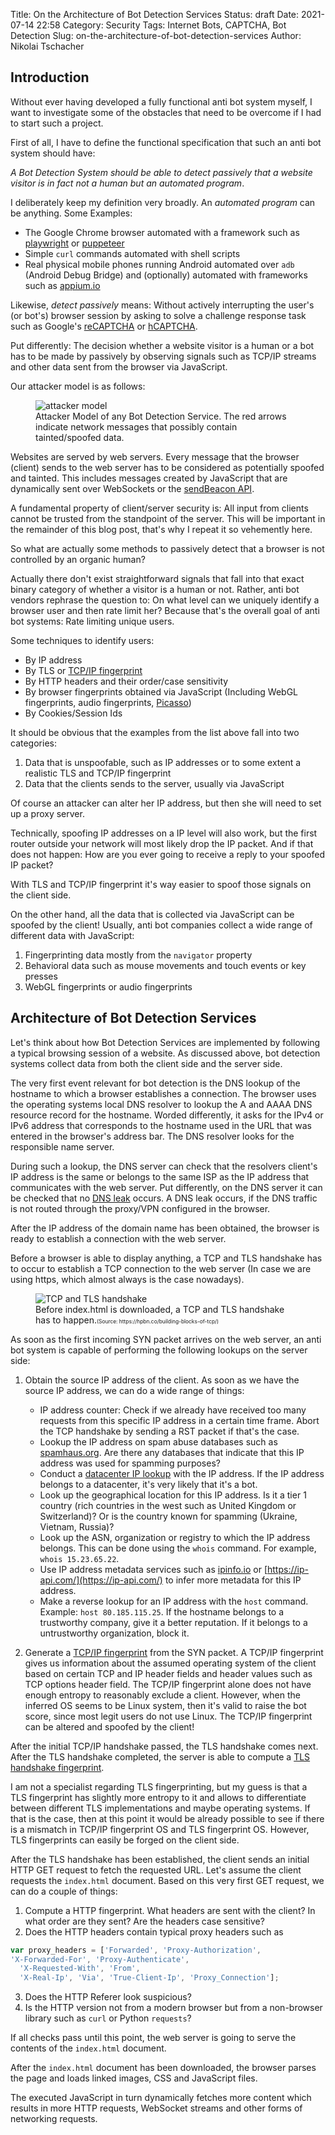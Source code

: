 Title: On the Architecture of Bot Detection Services
Status: draft
Date: 2021-07-14 22:58
Category: Security
Tags: Internet Bots, CAPTCHA, Bot Detection
Slug: on-the-architecture-of-bot-detection-services
Author: Nikolai Tschacher

## Introduction

Without ever having developed a fully functional anti bot system myself, I want to investigate some of the obstacles that need to be overcome if I had to start such a project.

First of all, I have to define the functional specification that such an anti bot system should have: 

*A Bot Detection System should be able to detect passively that a website visitor is in fact not a human but an automated program*.

I deliberately keep my definition very broadly. An *automated program* can be anything. Some Examples:

+ The Google Chrome browser automated with a framework such as [playwright](https://github.com/microsoft/playwright) or [puppeteer](https://github.com/puppeteer/puppeteer)
+ Simple `curl` commands automated with shell scripts
+ Real physical mobile phones running Android automated over `adb` (Android Debug Bridge) and (optionally) automated with frameworks such as [appium.io](https://appium.io/)

Likewise, *detect passively* means: Without actively interrupting the user's (or bot's) browser session by asking to solve a challenge response task such as Google's [reCAPTCHA](https://www.google.com/recaptcha/about/) or [hCAPTCHA](https://www.hcaptcha.com/).

Put differently: The decision whether a website visitor is a human or a bot has to be made by passively by observing signals such as TCP/IP streams and other data sent from the browser via JavaScript.

Our attacker model is as follows:

<figure>
  <img src="{static}/images/attackerModel.png" alt="attacker model" />
  <figcaption>Attacker Model of any Bot Detection Service. The red arrows indicate network messages that possibly contain tainted/spoofed data.</figcaption>
</figure>

Websites are served by web servers. Every message that the browser (client) sends to the web server has to be considered as potentially spoofed and tainted. This includes messages created by JavaScript that are dynamically sent over WebSockets or the [sendBeacon API](https://developer.mozilla.org/en-US/docs/Web/API/Navigator/sendBeacon).

A fundamental property of client/server security is: All input from clients cannot be trusted from the standpoint of the server. This will be important in the remainder of this blog post, that's why I repeat it so vehemently here.

So what are actually some methods to passively detect that a browser is not controlled by an organic human?

Actually there don't exist straightforward signals that fall into that exact binary category of whether a visitor is a human or not. Rather, anti bot vendors rephrase the question to: On what level can we uniquely identify a browser user and then rate limit her? Because that's the overall goal of anti bot systems: Rate limiting unique users.

Some techniques to identify users:

+ By IP address
+ By TLS or [TCP/IP fingerprint](https://github.com/NikolaiT/zardaxt)
+ By HTTP headers and their order/case sensitivity
+ By browser fingerprints obtained via JavaScript (Including WebGL fingerprints, audio fingerprints, [Picasso](https://static.googleusercontent.com/media/research.google.com/en//pubs/archive/45581.pdf))
+ By Cookies/Session Ids

It should be obvious that the examples from the list above fall into two categories:

1. Data that is unspoofable, such as IP addresses or to some extent a realistic TLS and TCP/IP fingerprint
2. Data that the clients sends to the server, usually via JavaScript

Of course an attacker can alter her IP address, but then she will need to set up a proxy server. 

Technically, spoofing IP addresses on a IP level will also work, but the first router outside your network will most likely drop the IP packet. And if that does not happen: How are you ever going to receive a reply to your spoofed IP packet? 

With TLS and TCP/IP fingerprint it's way easier to spoof those signals on the client side.

On the other hand, all the data that is collected via JavaScript can be spoofed by the client! Usually, anti bot companies collect a wide range of different data with JavaScript:

1. Fingerprinting data mostly from the `navigator` property
2. Behavioral data such as mouse movements and touch events or key presses
3. WebGL fingerprints or audio fingerprints


## Architecture of Bot Detection Services 

Let's think about how Bot Detection Services are implemented by following a typical browsing session of a website. As discussed above, bot detection systems collect data from both the client side and the server side.

The very first event relevant for bot detection is the DNS lookup of the hostname to which a browser establishes a connection. The browser uses the operating systems local DNS resolver to lookup the A and AAAA DNS resource record for the hostname. Worded differently, it asks for the IPv4 or IPv6 address that corresponds to the hostname used in the URL that was entered in the browser's address bar. The DNS resolver looks for the responsible name server.

During such a lookup, the DNS server can check that the resolvers client's IP address is the same or belongs to the same ISP as the IP address that communicates with the web server. Put differently, on the DNS server it can be checked that no [DNS leak](https://en.wikipedia.org/wiki/DNS_leak) occurs. A DNS leak occurs, if the DNS traffic is not routed through the proxy/VPN configured in the browser.

After the IP address of the domain name has been obtained, the browser is ready to establish a connection with the web server.

Before a browser is able to display anything, a TCP and TLS handshake has to occur to establish a TCP connection to the web server (In case we are using https, which almost always is the case nowadays).

<figure>
  <img src="{static}/images/tslHandshake.svg" alt="TCP and TLS handshake" />
  <figcaption>Before index.html is downloaded, a TCP and TLS handshake has to happen.<span style="font-size: 60%">(Source: https://hpbn.co/building-blocks-of-tcp/)</span></figcaption>
</figure>

As soon as the first incoming SYN packet arrives on the web server, an anti bot system is capable of performing the following lookups on the server side:

1. Obtain the source IP address of the client. As soon as we have the source IP address, we can do a wide range of things: 
    + IP address counter: Check if we already have received too many requests from this specific IP address in a certain time frame. Abort the TCP handshake by sending a RST packet if that's the case.
    + Lookup the IP address on spam abuse databases such as [spamhaus.org](https://www.spamhaus.org/). Are there any databases that indicate that this IP address was used for spamming purposes?
    + Conduct a [datacenter IP lookup](https://incolumitas.com/pages/Datacenter-IP-API/) with the IP address. If the IP address belongs to a datacenter, it's very likely that it's a bot.
    + Look up the geographical location for this IP address. Is it a tier 1 country (rich countries in the west such as United Kingdom or Switzerland)? Or is the country known for spamming (Ukraine, Vietnam, Russia)? 
    + Look up the ASN, organization or registry to which the IP address belongs. This can be done using the `whois` command. For example, `whois 15.23.65.22`.
    + Use IP address metadata services such as [ipinfo.io](https://ipinfo.io/) or [https://ip-api.com/](https://ip-api.com/) to infer more metadata for this IP address.
    + Make a reverse lookup for an IP address with the `host` command. Example: `host 80.185.115.25`. If the hostname belongs to a trustworthy company, give it a better reputation. If it belongs to a untrustworthy organization, block it.

2. Generate a [TCP/IP fingerprint](https://github.com/NikolaiT/zardaxt/) from the SYN packet. A TCP/IP fingerprint gives us information about the assumed operating system of the client based on certain TCP and IP header fields and header values such as TCP options header field. The TCP/IP fingerprint alone does not have enough entropy to reasonably exclude a client. However, when the inferred OS seems to be Linux system, then it's valid to raise the bot score, since most legit users do not use Linux. The TCP/IP fingerprint can be altered and spoofed by the client!

After the initial TCP/IP handshake passed, the TLS handshake comes next. After the TLS handshake completed, the server is able to compute a [TLS handshake fingerprint](https://www.net.in.tum.de/fileadmin/TUM/NET/NET-2020-04-1/NET-2020-04-1_04.pdf).

I am not a specialist regarding TLS fingerprinting, but my guess is that a TLS fingerprint has slightly more entropy to it and allows to differentiate between different TLS implementations and maybe operating systems. If that is the case, then at this point it would be already possible to see if there is a mismatch in TCP/IP fingerprint OS and TLS fingerprint OS. However, TLS fingerprints can easily be forged on the client side.

After the TLS handshake has been established, the client sends an initial HTTP GET request to fetch the requested URL. Let's assume the client requests the `index.html` document. Based on this very first GET request, we can do a couple of things:

1. Compute a HTTP fingerprint. What headers are sent with the client? In what order are they sent? Are the headers case sensitive? 
2. Does the HTTP headers contain typical proxy headers such as 
```JavaScript
var proxy_headers = ['Forwarded', 'Proxy-Authorization',
'X-Forwarded-For', 'Proxy-Authenticate',
  'X-Requested-With', 'From',
  'X-Real-Ip', 'Via', 'True-Client-Ip', 'Proxy_Connection'];
```
3. Does the HTTP Referer look suspicious?
4. Is the HTTP version not from a modern browser but from a non-browser library such as `curl` or Python `requests`?

If all checks pass until this point, the web server is going to serve the contents of the `index.html` document.

After the `index.html` document has been downloaded, the browser parses the page and loads linked images, CSS and JavaScript files.

The executed JavaScript in turn dynamically fetches more content which results in more HTTP requests, WebSocket streams and other forms of networking requests.





